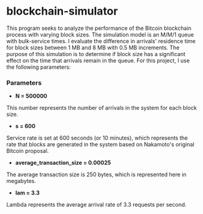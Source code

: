# blockchain-simulator

This program seeks to analyze the performance of the Bitcoin blockchain process with varying block sizes. The simulation model is an M/M/1 queue with bulk-service times. I evaluate the difference in arrivals' residence time for block sizes between 1 MB and 8 MB with 0.5 MB increments. The purpose of this simulation is to determine if block size has a significant effect on the time that arrivals remain in the queue. For this project, I use the following parameters:

### Parameters
* **N = 500000**

This number represents the number of arrivals in the system for each block size.


* **s = 600**

Service rate is set at 600 seconds (or 10 minutes), which represents the rate that blocks are generated in the system based on Nakamoto's original Bitcoin proposal. 


* **average_transaction_size = 0.00025**

The average transaction size is 250 bytes, which is represented here in megabytes. 


* **lam = 3.3**

Lambda represents the average arrival rate of 3.3 requests per second. 
